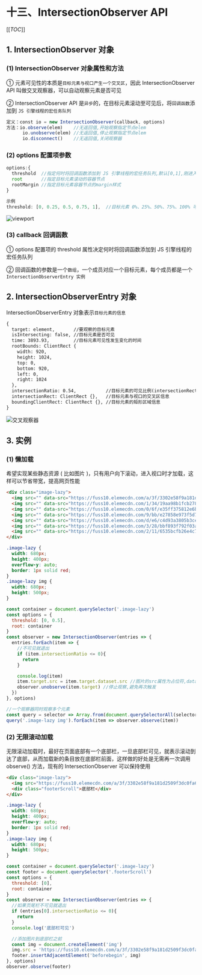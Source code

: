 # 十三、IntersectionObserver API

[[_TOC_]]

## 1. IntersectionObserver 对象

### (1) IntersectionObserver 对象属性和方法

① 元素可见性的本质是`目标元素与视口产生一个交叉区`，因此 IntersectionObserver API 叫做交叉观察器，可以自动观察元素是否可见

② IntersectionObserver API 是`异步`的，在目标元素滚动至可见后，将`回调函数`添加到 `JS 引擎线程的宏任务队列`

```js
定义：const io = new IntersectionObserver(callback, options)
方法：io.observe(elem)    //无返回值,开始观察指定节点elem
      io.unobserve(elem) //无返回值,停止观察指定节点elem
      io.disconnect()    //无返回值,关闭观察器
```

### (2) options 配置项参数

```js
options:{
  threshold  //指定何时将回调函数添加到 JS 引擎线程的宏任务队列,默认[0,1],刚进入视口和完全离开视口时
  root       //指定目标元素滚动的容器节点
  rootMargin //指定目标元素容器节点的margin样式
}

示例
threshold: [0, 0.25, 0.5, 0.75, 1],  //目标元素 0%、25%、50%、75%、100% 可见时将回调函数添加到 JS 引擎线程的宏任务队列
```

![viewport](https://github.com/yuyuyuzhang/Blog/blob/master/images/JS/DOM/viewport.gif)

### (3) callback 回调函数

① options 配置项的 threshold 属性决定何时将回调函数添加到 JS 引擎线程的宏任务队列

② 回调函数的参数是一个`数组`，一个成员对应一个目标元素，每个成员都是一个 `IntersectionObserverEntry 实例`

## 2. IntersectionObserverEntry 对象

IntersectionObserverEntry 对象表示`目标元素的信息`

```html
{
  target: element,       //要观察的目标元素
  isIntersecting: false, //目标元素是否可见
  time: 3893.93,         //目标元素可见性发生变化的时间
  rootBounds: ClientRect {
    width: 920,
    height: 1024,
    top: 0,
    bottom: 920,
    left: 0,
    right: 1024
  },
  intersectionRatio: 0.54,           //目标元素的可见比例(intersectionRect/boundingClientRect)
  intersectionRect: ClientRect {},   //目标元素与视口的交叉区信息
  boundingClientRect: ClientRect {}, //目标元素的矩形区域信息
}
```

![交叉观察器](https://github.com/yuyuyuzhang/Blog/blob/master/images/JS/DOM/%E4%BA%A4%E5%8F%89%E8%A7%82%E5%AF%9F%E5%99%A8.png)

## 3. 实例

### (1) 懒加载

希望实现某些静态资源 ( 比如图片 )，只有用户向下滚动，进入视口时才加载，这样可以节省带宽，提高网页性能

```html
<div class="image-lazy">
  <img src="" data-src="https://fuss10.elemecdn.com/a/3f/3302e58f9a181d2509f3dc0fa68b0jpeg.jpeg" />
  <img src="" data-src="https://fuss10.elemecdn.com/1/34/19aa98b1fcb2781c4fba33d850549jpeg.jpeg" />
  <img src="" data-src="https://fuss10.elemecdn.com/0/6f/e35ff375812e6b0020b6b4e8f9583jpeg.jpeg" />
  <img src="" data-src="https://fuss10.elemecdn.com/9/bb/e27858e973f5d7d3904835f46abbdjpeg.jpeg" />
  <img src="" data-src="https://fuss10.elemecdn.com/d/e6/c4d93a3805b3ce3f323f7974e6f78jpeg.jpeg" />
  <img src="" data-src="https://fuss10.elemecdn.com/3/28/bbf893f792f03a54408b3b7a7ebf0jpeg.jpeg" />
  <img src="" data-src="https://fuss10.elemecdn.com/2/11/6535bcfb26e4c79b48ddde44f4b6fjpeg.jpeg" />
</div>
```

```css
.image-lazy {
  width: 680px;
  height: 400px;
  overflow-y: auto;
  border: 1px solid red;
}
.image-lazy img {
  width: 680px;
  height: 500px;
}
```

```js
const container = document.querySelector('.image-lazy')
const options = {
  threshold: [0, 0.5],
  root: container
}
const observer = new IntersectionObserver(entries => {
  entries.forEach(item => {
    //不可见就退出
    if (item.intersectionRatio <= 0){
      return
    }

    console.log(item)
    item.target.src = item.target.dataset.src //图片的src属性为占位符,data-src属性为真实url
    observer.unobserve(item.target) //停止观察,避免再次触发
  })
}, options)

//一个观察器同时观察多个元素
const query = selector => Array.from(document.querySelectorAll(selector))
query('.image-lazy img').forEach(item => observer.observe(item))
```

### (2) 无限滚动加载

无限滚动加载时，最好在页面底部有一个底部栏，一旦底部栏可见，就表示滚动到达了底部，从而加载新的条目放在底部栏前面，这样做的好处是无需再一次调用 observe() 方法，现有的 IntersectionObserver 可以保持使用

```html
<div class="image-lazy">
  <img src="https://fuss10.elemecdn.com/a/3f/3302e58f9a181d2509f3dc0fa68b0jpeg.jpeg" />
  <div class="footerScroll">底部栏</div>
</div>
```

```css
.image-lazy {
  width: 680px;
  height: 400px;
  overflow-y: auto;
  border: 1px solid red;
}
.image-lazy img {
  width: 680px;
  height: 500px;
}
```

```js
const container = document.querySelector('.image-lazy')
const footer = document.querySelector('.footerScroll')
const options = {
  threshold: [0],
  root: container
}
const observer = new IntersectionObserver(entries => {
  //如果页尾栏不可见就退出
  if (entries[0].intersectionRatio <= 0){
    return
  }
  console.log('底部栏可见')

  //添加图片到底部栏之前
  const img = document.createElement('img')
  img.src = 'https://fuss10.elemecdn.com/a/3f/3302e58f9a181d2509f3dc0fa68b0jpeg.jpeg'
  footer.insertAdjacentElement('beforebegin', img)
}, options)
observer.observe(footer)
```
